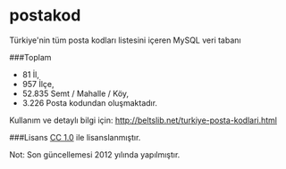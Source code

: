 postakod
========

Türkiye'nin tüm posta kodları listesini içeren MySQL veri tabanı

###Toplam
* 81 İl,
* 957 İlçe,
* 52.835 Semt / Mahalle / Köy,
* 3.226 Posta kodundan oluşmaktadır.


Kullanım ve detaylı bilgi için: http://beltslib.net/turkiye-posta-kodlari.html

###Lisans
[CC 1.0](http://creativecommons.org/licenses/by/1.0/) ile lisanslanmıştır.

Not: Son güncellemesi 2012 yılında yapılmıştır.
